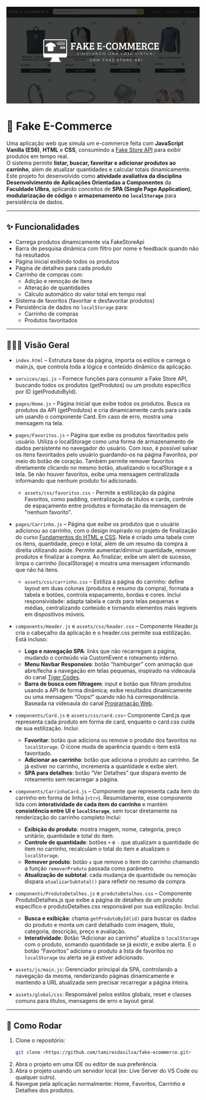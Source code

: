 ﻿<p align="center">
  <img src="./assets/images/thumbnail.png" alt="Fake E-Commerce Thumbnail" width="800">
</p>

#  🛒 Fake E-Commerce
Uma aplicação web que simula um e-commerce feita com **JavaScript Vanilla (ES6)**, **HTML** e **CSS**, consumindo a [Fake Store API](https://fakestoreapi.com/) para exibir produtos em tempo real.  
O sistema permite **listar, buscar, favoritar e adicionar produtos ao carrinho**, além de atualizar quantidades e calcular totais dinamicamente.  
Este projeto foi desenvolvido como **atividade avaliativa da disciplina Desenvolvimento de Aplicações Orientadas a Componentes** da **Faculdade Ulbra**, aplicando conceitos de **SPA (Single Page Application)**, **modularização de código** e **armazenamento no `localStorage`** para persistência de dados.  


---
## ✨ Funcionalidades
- Carrega produtos dinamicamente via FakeStoreApi
- Barra de pesquisa dinâmica com filtro por nome e feedback quando não há resultados
- Página inicial exibindo todos os produtos
- Página de detalhes para cada produto  
- Carrinho de compras com:  
  - Adição e remoção de itens  
  - Alteração de quantidades  
  - Cálculo automático do valor total em tempo real  
- Sistema de favoritos (favoritar e desfavoritar produtos)  
- Persistência de dados no `localStorage` para:  
  - Carrinho de compras  
  - Produtos favoritados  


---
## 🕵🏻‍♂️ Visão Geral
- `index.html` – Estrutura base da página, importa os estilos e carrega o main.js, que controla toda a lógica e conteúdo dinâmico da aplicação.

- `services/api.js` – Fornece funções para consumir a Fake Store API, buscando todos os produtos (getProdutos) ou um produto específico por ID (getProdutoById).

- `pages/Home.js` – Página inicial que exibe todos os produtos. Busca os produtos da API (getProdutos) e cria dinamicamente cards para cada um usando o componente Card. Em caso de erro, mostra uma mensagem na tela.

- `pages/Favoritos.js` – Página que exibe os produtos favoritados pelo usuário. Utiliza o localStorage como uma forma de armazenamento de dados persistente no navegador do usuário. Com isso, é possível salvar os itens favoritados pelo usuário guardando-os na página Favoritos, por meio do botão de coração. Também permite remover favoritos diretamente clicando no mesmo botão, atualizando o localStorage e a tela. Se não houver favoritos, exibe uma mensagem centralizada informando que nenhum produto foi adicionado.
    - `assets/css/favoritos.css` - Permite a estilização da página Favoritos, como padding, centralização de títulos e cards, controle de espaçamento entre produtos e formatação da mensagem de "nenhum favorito". 

- `pages/Carrinho.js` – Página que exibe os produtos que o usuário adicionou ao carrinho, com o design inspirado no projeto de finalização do curso [Fundamentos do HTML e CSS](https://github.com/balta-io/3004). Nela é criado uma tabela com os itens, quantidade, preço e total, além de um resumo da compra à direita utilizando aside. Permite aumentar/diminuir quantidade, remover produtos e finalizar a compra. Ao finalizar, exibe um alert de sucesso, limpa o carrinho (localStorage) e mostra uma mensagem informando que não há itens.
    - `assets/css/carrinho.css` – Estiliza a página do carrinho: define layout em duas colunas (produtos e resumo da compra), formata a tabela e botões, controla espaçamento, bordas e cores. Inclui responsividade: adapta tabela e cards para telas pequenas e médias, centralizando conteúdo e tornando elementos mais legíveis em dispositivos móveis.
- `components/Header.js` e `assets/css/header.css` – Componente Header.js cria o cabeçalho da aplicação e o header.css permite sua estilização. Está incluso:
    - **Logo e navegação SPA**: links que não recarregam a página, mudando o conteúdo via CustomEvent e roteamento interno.
    - **Menu Navbar Responsivo**: botão “hamburger” com animação que abre/fecha a navegação em telas pequenas, inspirado na videoaula do canal [Tiger Codes](https://www.youtube.com/watch?v=bHRXRYTppHM&list=LL&index=5).
    - **Barra de busca com filtragem**: input e botão que filtram produtos usando a API de forma dinâmica; exibe resultados dinamicamente ou uma mensagem “Oops!” quando não há correspondência. Baseada na videoaula do canal [Programação Web](https://www.youtube.com/watch?v=VhORHExINuQ&list=LL&index=1).
- `components/Card.js` e `assets/css/card.css`– Componente Card.js que representa cada produto em forma de card, enquanto o card.css cuida de sua estilização. Inclui:
    - **Favoritar**: botão que adiciona ou remove o produto dos favoritos no `localStorage`. O ícone muda de aparência quando o item está favoritado.
    - **Adicionar ao carrinho**: botão que adiciona o produto ao carrinho. Se já estiver no carrinho, incrementa a quantidade e exibe alert.
    - **SPA para detalhes**: botão “Ver Detalhes” que dispara evento de roteamento sem recarregar a página.
- `components/CarrinhoCard.js` – Componente que representa cada item do carrinho em forma de linha (`<tr>`). Resumidamente, esse componente lida com **interatividade de cada item do carrinho** e mantém **consistência entre UI e `localStorage`**, sem tocar diretamente na renderização do carrinho completo Inclui:
    - **Exibição do produto**: mostra imagem, nome, categoria, preço unitário, quantidade e total do item.
    - **Controle de quantidade**: botões `+` e `-` que atualizam a quantidade do item no carrinho, recalculam o total do item e atualizam o `localStorage`.
    - **Remover produto**: botão `x` que remove o item do carrinho chamando a função `removerProduto` passada como parâmetro.
    - **Atualização de subtotal**: cada mudança de quantidade ou remoção dispara `atualizarSubtotal()` para refletir no resumo da compra.
- `components/ProdutoDetalhes.js` e `produtoDetalhes.css` – Componente ProdutoDetalhes.js que exibe a página de detalhes de um produto específico e produtoDetalhes.css responsável por sua estilização. Inclui:
    - **Busca e exibição**: chama `getProdutoById(id)` para buscar os dados do produto e monta um card detalhado com imagem, título, categoria, descrição, preço e avaliação.
    -  **Interatividade**: Botão “Adicionar ao carrinho” atualiza o `localStorage` com o produto, somando quantidade se já existir, e exibe alerta. E o botão “Favoritos” adiciona o produto à lista de favoritos no `localStorage` ou alerta se já estiver adicionado.
- `assets/js/main.js`: Gerenciador principal da SPA, controlando a navegação da mesma, renderizando páginas dinamicamente e mantendo a URL atualizada sem precisar recarregar a página inteira. 
- `assets/global/css`: Responsável pelos estilos globais, reset e classes comuns para títulos, mensagens de erro e layout geral.

---
## 🚀 Como Rodar

1. Clone o repositório:  
   ```bash
   git clone <https://github.com/tamiresdasilva/fake-ecommerce.git>
2. Abra o projeto em uma IDE ou editor de sua preferência.
3. Abra o projeto usando um servidor local (ex: Live Server do VS Code ou qualquer outro).
4. Navegue pela aplicação normalmente: Home, Favoritos, Carrinho e Detalhes dos produtos.



